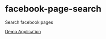 # facebook-page-search
Search facebook pages

[Demo Application](http://anchaltyagi.github.io/facebook-page-search/)
